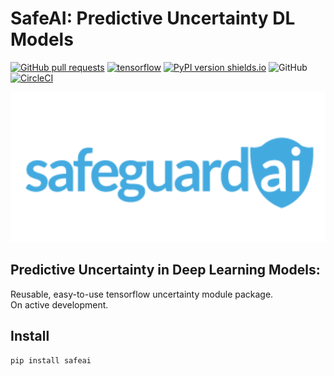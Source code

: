 # SafeAI: Predictive Uncertainty DL Models
[![GitHub pull requests](https://img.shields.io/github/issues-pr/EpiSci/SafeAI.svg)](https://github.com/EpiSci/SafeAI)
[![tensorflow](https://img.shields.io/badge/tensorflow-1.8-ed6c20.svg)](https://www.tensorflow.org/)
[![PyPI version shields.io](https://img.shields.io/pypi/v/safeai.svg)](https://pypi.python.org/pypi/safeai/)
![GitHub](https://img.shields.io/github/license/mashape/apistatus.svg)  
[![CircleCI](https://circleci.com/gh/EpiSci/SafeAI.svg?style=svg)](https://circleci.com/gh/EpiSci/SafeAI)

<img src=./assets/SafeguardAI-logo.png width="560px" height="240px">

## Predictive Uncertainty in Deep Learning Models:
Reusable, easy-to-use tensorflow uncertainty module package.  
On active development.

## Install
```bash
pip install safeai
```
